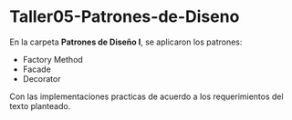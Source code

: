 # Taller05-Patrones-de-Diseno


En la carpeta **Patrones de Diseño I**,
se aplicaron los patrones: 

- Factory Method
- Facade
- Decorator

Con las implementaciones practicas de acuerdo a los
requerimientos del texto planteado.
